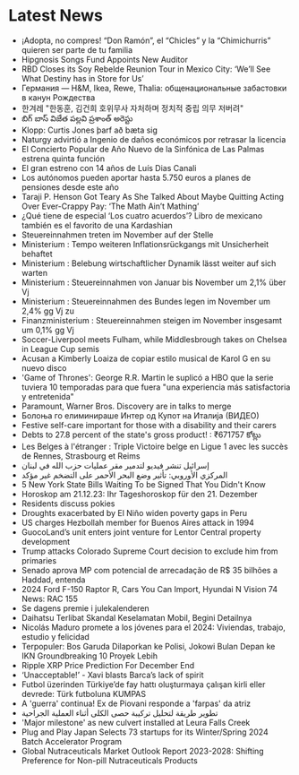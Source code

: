 # Latest News
-  ¡Adopta, no compres! “Don Ramón”, el “Chicles” y la “Chimichurris” quieren ser parte de tu familia
-  Hipgnosis Songs Fund Appoints New Auditor
-  RBD Closes its Soy Rebelde Reunion Tour in Mexico City: ‘We’ll See What Destiny has in Store for Us’
-  Германия — H&M, Ikea, Rewe, Thalia: общенациональные забастовки в канун Рождества
-  한겨레 "한동훈, 김건희 호위무사 자처하며 정치적 중립 의무 저버려"
-  బిగ్‌ బాస్‌ విజేత పల్లవి ప్రశాంత్‌ అరెస్టు
-  Klopp: Curtis Jones þarf að bæta sig
-  Naturgy advirtió a Ingenio de daños económicos por retrasar la licencia
-  El Concierto Popular de Año Nuevo de la Sinfónica de Las Palmas estrena quinta función
-  El gran estreno con 14 años de Luís Dias Canali
-  Los autónomos pueden aportar hasta 5.750 euros a planes de pensiones desde este año
-  Taraji P. Henson Got Teary As She Talked About Maybe Quitting Acting Over Ever-Crappy Pay: ‘The Math Ain’t Mathing’
-  ¿Qué tiene de especial ‘Los cuatro acuerdos’? Libro de mexicano también es el favorito de una Kardashian
-  Steuereinnahmen treten im November auf der Stelle
-  Ministerium : Tempo weiteren Inflationsrückgangs mit Unsicherheit behaftet
-  Ministerium : Belebung wirtschaftlicher Dynamik lässt weiter auf sich warten
-  Ministerium : Steuereinnahmen von Januar bis November um 2,1% über Vj
-  Ministerium : Steuereinnahmen des Bundes legen im November um 2,4% gg Vj zu
-  Finanzministerium : Steuereinnahmen steigen im November insgesamt um 0,1% gg Vj
-  Soccer-Liverpool meets Fulham, while Middlesbrough takes on Chelsea in League Cup semis
-  Acusan a Kimberly Loaiza de copiar estilo musical de Karol G en su nuevo disco
-  'Game of Thrones': George R.R. Martin le suplicó a HBO que la serie tuviera 10 temporadas para que fuera "una experiencia más satisfactoria y entretenida"
-  Paramount, Warner Bros. Discovery are in talks to merge
-  Болоња го елиминираше Интер од Купот на Италија (ВИДЕО)
-  Festive self-care important for those with a disability and their carers
-  Debts to 27.8 percent of the state's gross product! : ₹671757 కోట్లు
-  Les Belges à l'étranger : Triple Victoire belge en Ligue 1 avec les succès de Rennes, Strasbourg et Reims
-  إسرائيل تنشر فيديو لتدمير مقر عمليات حزب الله في لبنان
-  المركزي الأوروبي: تأثير وضع البحر الأحمر على التضخم غير مؤكد
-  5 New York State Bills Waiting To be Signed That You Didn't Know
-  Horoskop am 21.12.23: Ihr Tageshoroskop für den 21. Dezember
-  Residents discuss pokies
-  Droughts exacerbated by El Niño widen poverty gaps in Peru
-  US charges Hezbollah member for Buenos Aires attack in 1994
-  GuocoLand’s unit enters joint venture for Lentor Central property development
-  Trump attacks Colorado Supreme Court decision to exclude him from primaries
-  Senado aprova MP com potencial de arrecadação de R$ 35 bilhões a Haddad, entenda
-  2024 Ford F-150 Raptor R, Cars You Can Import, Hyundai N Vision 74 News: RAC 155
-  Se dagens premie i julekalenderen
-  Daihatsu Terlibat Skandal Keselamatan Mobil, Begini Detailnya
-  Nicolás Maduro promete a los jóvenes para el 2024: Viviendas, trabajo, estudio y felicidad
-  Terpopuler: Bos Garuda Dilaporkan ke Polisi, Jokowi Bulan Depan ke IKN Groundbreaking 10 Proyek Lebih
-  Ripple XRP Price Prediction For December End
-  ‘Unacceptable!’ - Xavi blasts Barca’s lack of spirit
-  Futbol üzerinden Türkiye’de fay hattı oluşturmaya çalışan kirli eller devrede: Türk futboluna KUMPAS
-  A 'guerra' continua! Ex de Piovani responde a 'farpas' da atriz
-  تطوير طريقة لتحليل تركيبة حصى الكلى أثناء العملية الجراحية
-  'Major milestone' as new culvert installed at Leura Falls Creek
-  Plug and Play Japan Selects 73 startups for its Winter/Spring 2024 Batch Accelerator Program
-  Global Nutraceuticals Market Outlook Report 2023-2028: Shifting Preference for Non-pill Nutraceuticals Products
